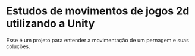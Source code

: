 # Estudos de movimentos de jogos 2d utilizando a Unity
Esse é um projeto para entender a movimentação de um pernagem e suas coluções.
